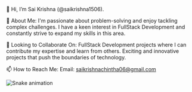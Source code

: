 👋 Hi, I’m Sai Krishna (@saikrishna1506).

🌟 About Me:
I'm passionate about problem-solving and enjoy tackling complex challenges.
I have a keen interest in FullStack Development and constantly strive to expand my skills in this area.

💼 Looking to Collaborate On:
FullStack Development projects where I can contribute my expertise and learn from others.
Exciting and innovative projects that push the boundaries of technology.

📫 How to Reach Me:
Email: saikrishnachintha06@gmail.com

![Snake animation](https://github.com/saikrishna1506/blob/output/github-contribution-grid-snake.svg)
<!---
saikrishna1506/saikrishna1506 is a ✨ special ✨ repository because its `README.md` (this file) appears on your GitHub profile.
You can click the Preview link to take a look at your changes.
--->
